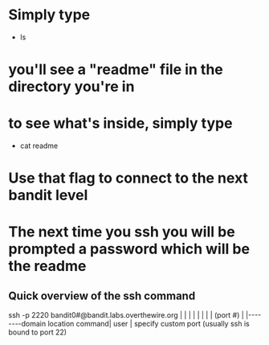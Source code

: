 # Simply type

- ls

# you'll see a "readme" file in the directory you're in
# to see what's inside, simply type

- cat readme

# Use that flag to connect to the next bandit level
# The next time you ssh you will be prompted a password which will be the readme


## Quick overview of the ssh command

   ssh -p 2220 bandit0#@bandit.labs.overthewire.org
   |   |   |      |    |        |
   |   | (port #) |    |--------domain location
command|         user
       |
     specify custom port 
     (usually ssh is bound to port 22)

